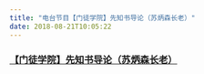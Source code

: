 ```yaml
---
title: "电台节目【门徒学院】先知书导论（苏炳森长老）"
date: 2018-08-21T10:05:22
---
```


###  [【门徒学院】先知书导论（苏炳森长老）](https://music.163.com/#/program?id=1370588014&userid=305481562)